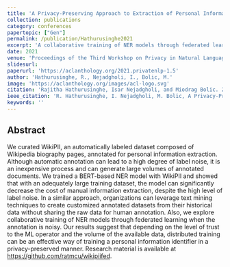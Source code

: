 ```yaml
---
title: 'A Privacy-Preserving Approach to Extraction of Personal Information through Automatic Annotation and Federated Learning'
collection: publications
category: conferences
papertopic: ["Gen"]
permalink: /publication/Hathurusinghe2021
excerpt: 'A collaborative training of NER models through federated learning.'
date: 2021
venue: 'Proceedings of the Third Workshop on Privacy in Natural Language Processing (PrivateNLP 2021)'
slidesurl:
paperurl: 'https://aclanthology.org/2021.privatenlp-1.5'
author: 'Hathurusinghe, R., Nejadgholi, I., Bolic, M.'
image: 'https://aclanthology.org/images/acl-logo.svg'
citation: 'Rajitha Hathurusinghe, Isar Nejadgholi, and Miodrag Bolic. 2021. A Privacy-Preserving Approach to Extraction of Personal Information through Automatic Annotation and Federated Learning. In Proceedings of the Third Workshop on Privacy in Natural Language Processing, pages 36–45, Association for Computational Linguistics.'
ieee_citation: 'R. Hathurusinghe, I. Nejadgholi, M. Bolic, A Privacy-Preserving Approach to Extraction of Personal Information through Automatic Annotation and Federated Learning, arXiv preprint arXiv:2105.09198, 2021.'
keywords: ''
---
```


## Abstract

We curated WikiPII, an automatically labeled dataset composed of Wikipedia biography pages, annotated for personal information extraction. Although automatic annotation can lead to a high degree of label noise, it is an inexpensive process and can generate large volumes of annotated documents. We trained a BERT-based NER model with WikiPII and showed that with an adequately large training dataset, the model can significantly decrease the cost of manual information extraction, despite the high level of label noise. In a similar approach, organizations can leverage text mining techniques to create customized annotated datasets from their historical data without sharing the raw data for human annotation. Also, we explore collaborative training of NER models through federated learning when the annotation is noisy. Our results suggest that depending on the level of trust to the ML operator and the volume of the available data, distributed training can be an effective way of training a personal information identifier in a privacy-preserved manner. Research material is available at https://github.com/ratmcu/wikipiifed.

